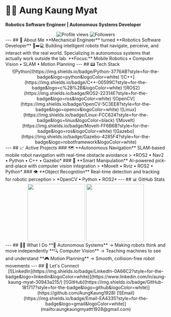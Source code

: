 # 🙋‍♂️ Aung Kaung Myat
**Robotics Software Engineer | Autonomous Systems Developer**
<div align="center">
  <img src="https://komarev.com/ghpvc/?username=AungKaung1928&color=blue&style=flat-square" alt="Profile views" />
  <img src="https://img.shields.io/github/followers/AungKaung1928?style=flat-square&color=blue" alt="Followers" />
</div>
---
## 💬 About Me
**Mechanical Engineer** turned **Robotics Software Developer** 🔧➡️💻
Building intelligent robots that navigate, perceive, and interact with the real world. Specializing in autonomous systems that actually work outside the lab.
**Focus:** Mobile Robotics • Computer Vision • SLAM • Motion Planning
---
## 📟 Tech Stack
<div align="center">
![Python](https://img.shields.io/badge/Python-3776AB?style=for-the-badge&logo=python&logoColor=white)
![C++](https://img.shields.io/badge/C++-00599C?style=for-the-badge&logo=c%2B%2B&logoColor=white)
![ROS2](https://img.shields.io/badge/ROS2-22314E?style=for-the-badge&logo=ros&logoColor=white)
![OpenCV](https://img.shields.io/badge/OpenCV-5C3EE8?style=for-the-badge&logo=opencv&logoColor=white)
![Linux](https://img.shields.io/badge/Linux-FCC624?style=for-the-badge&logo=linux&logoColor=black)
![MoveIt](https://img.shields.io/badge/MoveIt-FF6B6B?style=for-the-badge&logo=ros&logoColor=white)
![Gazebo](https://img.shields.io/badge/Gazebo-4285F4?style=for-the-badge&logo=robotframework&logoColor=white)
</div>
---
## 📈 Active Projects
### 🗺️ **Autonomous Navigation** 
SLAM-based mobile robot navigation with real-time obstacle avoidance
> *ROS2 • Nav2 • Python • C++ • Gazebo*
### 🦾 **Smart Manipulation**
AI-powered pick-and-place with computer vision integration  
> *MoveIt • Rviz • ROS2 • Python*
### 👁️ **Object Recognition**
Real-time detection and tracking for robotic perception
> *OpenCV • Python • ROS2*
---
## 📊 GitHub Stats
<div align="center">
<img height="180em" src="https://github-readme-stats.vercel.app/api?username=AungKaung1928&show_icons=true&theme=github_dark&hide_border=true&title_color=58a6ff&icon_color=58a6ff" />
<img height="180em" src="https://github-readme-stats.vercel.app/api/top-langs/?username=AungKaung1928&layout=compact&theme=github_dark&hide_border=true&title_color=58a6ff" />
</div>
---
## 🧑‍🚀 What I Do
**🤖 Autonomous Systems** → Making robots think and move independently  
**🔍 Computer Vision** → Teaching machines to see and understand  
**🎮 Motion Planning** → Smooth, collision-free robot movements   
---
## 🤝 Let's Connect
<div align="center">
[![LinkedIn](https://img.shields.io/badge/LinkedIn-0A66C2?style=for-the-badge&logo=linkedin&logoColor=white)](https://www.linkedin.com/in/aung-kaung-myat-30943a215/)
[![GitHub](https://img.shields.io/badge/GitHub-181717?style=for-the-badge&logo=github&logoColor=white)](https://github.com/AungKaung1928)
[![Email](https://img.shields.io/badge/Email-EA4335?style=for-the-badge&logo=gmail&logoColor=white)](mailto:aungkaungmyattt1928@gmail.com)
</div> 
